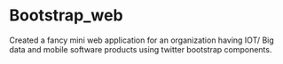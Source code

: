 # Bootstrap_web

Created a fancy mini web application for an organization having IOT/ Big data and mobile software products using twitter bootstrap components.

